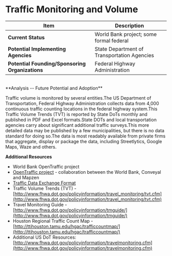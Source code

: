 # Traffic Monitoring and Volume
| Item | Description |
| --- | --- |
| **Current Status** | World Bank project; some formal federal |
| **Potential Implementing Agencies** | State Department of Transportation Agencies |
| **Potential Founding/Sponsoring Organizations** | Federal Highway Administration |
<br>
**Analysis -- Future Potential and Adoption**

Traffic volume is monitored by several entities.The US Department of Transportation, Federal Highway Administration collects data from 4,000 continuous traffic counting locations in the federal highway system.This Traffic Volume Trends (TVT) is reported by State DoTs monthly and published in PDF and Excel formats.State DOTs and local transportation agencies carry about significant additional traffic surveys.This more detailed data may be published by a few municipalities, but there is no data standard for doing so.The data is most readably available from private firms that aggregate, display or package the data, including Streetlytics, Google Maps, Waze and others.

**Additional Resources**
*   World Bank OpenTraffic project
 * [OpenTraffic project](http://opentraffic.io/) - collaboration between the World Bank, Conveyal and Mapzen
 * [Traffic Data Exchange Format](https://github.com/opentraffic/traffic-data-exchange-format)
*   Traffic Volume Trends (TVT) - [http://www.fhwa.dot.gov/policyinformation/travel_monitoring/tvt.cfm](http://www.fhwa.dot.gov/policyinformation/travel_monitoring/tvt.cfm)
*   Travel Monitoring Guide - [http://www.fhwa.dot.gov/policyinformation/tmguide/](http://www.fhwa.dot.gov/policyinformation/tmguide/)
*   Houston Regional Traffic Count Map - [http://ttihouston.tamu.edu/hgac/trafficcountmap/](http://ttihouston.tamu.edu/hgac/trafficcountmap/)
*   Additional US DoT Resources:[http://www.fhwa.dot.gov/policyinformation/travelmonitoring.cfm](http://www.fhwa.dot.gov/policyinformation/travelmonitoring.cfm)
